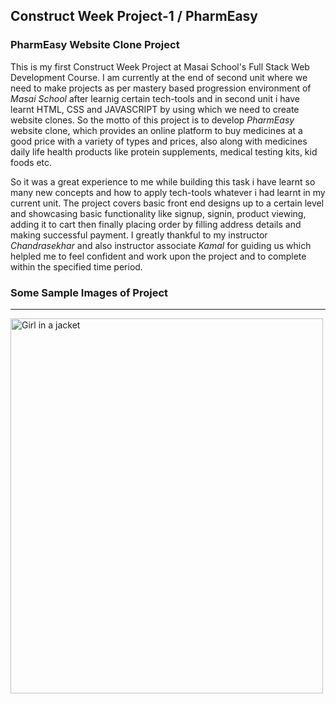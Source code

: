  Construct Week Project-1 / PharmEasy
  ---
 
### **PharmEasy Website Clone Project**

This is my first Construct Week Project at Masai School's Full Stack Web Development Course. I am currently at the end of second unit where we need to make projects as per mastery based progression environment of _Masai School_ after learnig certain tech-tools and in second unit i have learnt HTML, CSS and JAVASCRIPT by using which we need to create website clones. So the motto of this project is to develop *PharmEasy* website clone, which provides an online platform to buy medicines at a good price with a variety of types and prices, also along with medicines daily life health products like protein supplements, medical testing kits, kid foods etc.

  So it was a great experience to me while building this task i have learnt so many new concepts and how to apply tech-tools whatever i had learnt in my current unit. The project covers basic front end designs up to a certain level and showcasing basic functionality like signup, signin, product viewing, adding it to cart then finally placing order by filling address details and making successful payment. I greatly thankful to my instructor *Chandrasekhar* and also instructor associate *Kamal* for guiding us which helpled me to feel confident and work upon the project and to complete within the specified time period.
 
 
### Some Sample Images of Project
---

<img src="img_girl.jpg" alt="Girl in a jacket" width="500" height="600">
